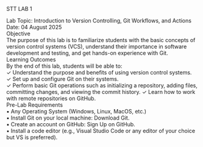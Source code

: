 STT LAB 1

Lab Topic: Introduction to Version Controlling, Git Workflows, and Actions <br> 
Date: 04 August 2025 <br>
Objective <br>
The purpose of this lab is to familiarize students with the basic concepts of version control
systems (VCS), understand their importance in software development and testing, and get
hands-on experience with Git.<br>
Learning Outcomes<br>
By the end of this lab, students will be able to:<br>
✓ Understand the purpose and benefits of using version control systems.<br>
✓ Set up and configure Git on their systems.<br>
✓ Perform basic Git operations such as initializing a repository, adding files,<br>
committing changes, and viewing the commit history.
✓ Learn how to work with remote repositories on GitHub.<br>
Pre-Lab Requirements<br>
▪ Any Operating System (Windows, Linux, MacOS, etc.)<br>
▪ Install Git on your local machine: Download Git.<br>
▪ Create an account on GitHub: Sign Up on GitHub.<br>
▪ Install a code editor (e.g., Visual Studio Code or any editor of your choice but VS is
preferred).<br>
 
 
